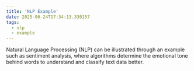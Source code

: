 ```yaml
---
title: 'NLP Example'
date: 2025-06-24T17:34:13.330157
tags:
  - nlp
  - example
---
```


Natural Language Processing (NLP) can be illustrated through an example such as sentiment analysis, where algorithms determine the emotional tone behind words to understand and classify text data better.
